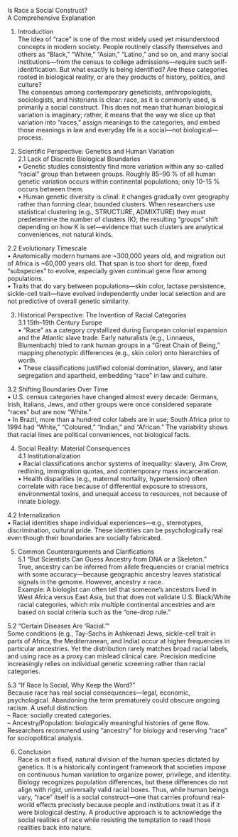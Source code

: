 <!-- 
Generated by: chatgpt
Prompt type: default
Generated at: 2025-06-06T22:10:55.464084
-->

Is Race a Social Construct?  
A Comprehensive Explanation

1. Introduction  
The idea of “race” is one of the most widely used yet misunderstood concepts in modern society. People routinely classify themselves and others as “Black,” “White,” “Asian,” “Latino,” and so on, and many social institutions—from the census to college admissions—require such self-identification. But what exactly is being identified? Are these categories rooted in biological reality, or are they products of history, politics, and culture?  
The consensus among contemporary geneticists, anthropologists, sociologists, and historians is clear: race, as it is commonly used, is primarily a social construct. This does not mean that human biological variation is imaginary; rather, it means that the way we slice up that variation into “races,” assign meanings to the categories, and embed those meanings in law and everyday life is a social—not biological—process.

2. Scientific Perspective: Genetics and Human Variation  
2.1 Lack of Discrete Biological Boundaries  
• Genetic studies consistently find more variation within any so-called “racial” group than between groups. Roughly 85–90 % of all human genetic variation occurs within continental populations; only 10–15 % occurs between them.  
• Human genetic diversity is clinal: it changes gradually over geography rather than forming clear, bounded clusters. When researchers use statistical clustering (e.g., STRUCTURE, ADMIXTURE) they must predetermine the number of clusters (K); the resulting “groups” shift depending on how K is set—evidence that such clusters are analytical conveniences, not natural kinds.

2.2 Evolutionary Timescale  
• Anatomically modern humans are ~300,000 years old, and migration out of Africa is ~60,000 years old. That span is too short for deep, fixed “subspecies” to evolve, especially given continual gene flow among populations.  
• Traits that do vary between populations—skin color, lactase persistence, sickle-cell trait—have evolved independently under local selection and are not predictive of overall genetic similarity.

3. Historical Perspective: The Invention of Racial Categories  
3.1 15th–19th Century Europe  
• “Race” as a category crystallized during European colonial expansion and the Atlantic slave trade. Early naturalists (e.g., Linnaeus, Blumenbach) tried to rank human groups in a “Great Chain of Being,” mapping phenotypic differences (e.g., skin color) onto hierarchies of worth.  
• These classifications justified colonial domination, slavery, and later segregation and apartheid, embedding “race” in law and culture.

3.2 Shifting Boundaries Over Time  
• U.S. census categories have changed almost every decade: Germans, Irish, Italians, Jews, and other groups were once considered separate “races” but are now “White.”  
• In Brazil, more than a hundred color labels are in use; South Africa prior to 1994 had “White,” “Coloured,” “Indian,” and “African.” The variability shows that racial lines are political conveniences, not biological facts.

4. Social Reality: Material Consequences  
4.1 Institutionalization  
• Racial classifications anchor systems of inequality: slavery, Jim Crow, redlining, immigration quotas, and contemporary mass incarceration.  
• Health disparities (e.g., maternal mortality, hypertension) often correlate with race because of differential exposure to stressors, environmental toxins, and unequal access to resources, not because of innate biology.

4.2 Internalization  
• Racial identities shape individual experiences—e.g., stereotypes, discrimination, cultural pride. These identities can be psychologically real even though their boundaries are socially fabricated.

5. Common Counterarguments and Clarifications  
5.1 “But Scientists Can Guess Ancestry from DNA or a Skeleton.”  
True, ancestry can be inferred from allele frequencies or cranial metrics with some accuracy—because geographic ancestry leaves statistical signals in the genome. However, ancestry ≠ race.  
Example: A biologist can often tell that someone’s ancestors lived in West Africa versus East Asia, but that does not validate U.S. Black/White racial categories, which mix multiple continental ancestries and are based on social criteria such as the “one-drop rule.”

5.2 “Certain Diseases Are ‘Racial.’”  
Some conditions (e.g., Tay-Sachs in Ashkenazi Jews, sickle-cell trait in parts of Africa, the Mediterranean, and India) occur at higher frequencies in particular ancestries. Yet the distribution rarely matches broad racial labels, and using race as a proxy can mislead clinical care. Precision medicine increasingly relies on individual genetic screening rather than racial categories.

5.3 “If Race Is Social, Why Keep the Word?”  
Because race has real social consequences—legal, economic, psychological. Abandoning the term prematurely could obscure ongoing racism. A useful distinction:  
– Race: socially created categories.  
– Ancestry/Population: biologically meaningful histories of gene flow.  
Researchers recommend using “ancestry” for biology and reserving “race” for sociopolitical analysis.

6. Conclusion  
Race is not a fixed, natural division of the human species dictated by genetics. It is a historically contingent framework that societies impose on continuous human variation to organize power, privilege, and identity. Biology recognizes population differences, but these differences do not align with rigid, universally valid racial boxes. Thus, while human beings vary, “race” itself is a social construct—one that carries profound real-world effects precisely because people and institutions treat it as if it were biological destiny. A productive approach is to acknowledge the social realities of race while resisting the temptation to read those realities back into nature.
